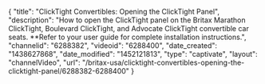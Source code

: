 {
    "title": "ClickTight Convertibles: Opening the ClickTight Panel",
    "description": "How to open the ClickTight panel on the Britax Marathon ClickTight, Boulevard ClickTight, and Advocate ClickTight convertible car seats. **Refer to your user guide for complete installation instructions.",
    "channelid": "6288382",
    "videoid": "6288400",
    "date_created": "1438627868",
    "date_modified": "1452121813",
    "type": "captivate",
    "layout": "channelVideo",
    "url": "\/britax-usa\/clicktight-convertibles-opening-the-clicktight-panel\/6288382-6288400"
}